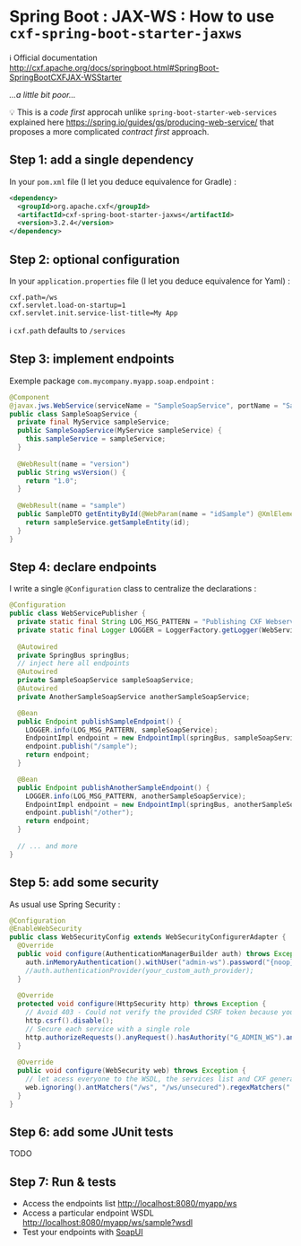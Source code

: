 # Spring Boot : JAX-WS : How to use `cxf-spring-boot-starter-jaxws`

:information_source: Official documentation <http://cxf.apache.org/docs/springboot.html#SpringBoot-SpringBootCXFJAX-WSStarter>

_...a little bit poor..._

:bulb: This is a _code first_ approcah unlike `spring-boot-starter-web-services` explained here <https://spring.io/guides/gs/producing-web-service/> that proposes a more complicated _contract first_ approach.

## Step 1: add a single dependency

In your `pom.xml` file (I let you deduce equivalence for Gradle) :

```xml
<dependency>
  <groupId>org.apache.cxf</groupId>
  <artifactId>cxf-spring-boot-starter-jaxws</artifactId>
  <version>3.2.4</version>
</dependency>
```

## Step 2: optional configuration

In your `application.properties` file (I let you deduce equivalence for Yaml) :

```properties
cxf.path=/ws
cxf.servlet.load-on-startup=1
cxf.servlet.init.service-list-title=My App
```

:information_source: `cxf.path` defaults to `/services`

## Step 3: implement endpoints

Exemple package `com.mycompany.myapp.soap.endpoint` :

```java
@Component
@javax.jws.WebService(serviceName = "SampleSoapService", portName = "SampleSoapPort", targetNamespace = "http://soap.myapp.mycompany.com/sample/")
public class SampleSoapService {
  private final MyService sampleService;
  public SampleSoapService(MyService sampleService) {
    this.sampleService = sampleService;
  }
  
  @WebResult(name = "version")
  public String wsVersion() {
    return "1.0";
  }
	
  @WebResult(name = "sample")
  public SampleDTO getEntityById(@WebParam(name = "idSample") @XmlElement(required = true) Long id) {
    return sampleService.getSampleEntity(id);
  }
}
```

## Step 4: declare endpoints

I write a single `@Configuration` class to centralize the declarations :

```java
@Configuration
public class WebServicePublisher {
  private static final String LOG_MSG_PATTERN = "Publishing CXF Webservice {}";
  private static final Logger LOGGER = LoggerFactory.getLogger(WebServicePublisher.class);
	
  @Autowired
  private SpringBus springBus;
  // inject here all endpoints
  @Autowired
  private SampleSoapService sampleSoapService;
  @Autowired
  private AnotherSampleSoapService anotherSampleSoapService;

  @Bean
  public Endpoint publishSampleEndpoint() {
    LOGGER.info(LOG_MSG_PATTERN, sampleSoapService);
    EndpointImpl endpoint = new EndpointImpl(springBus, sampleSoapService);
    endpoint.publish("/sample");
    return endpoint;
  }

  @Bean
  public Endpoint publishAnotherSampleEndpoint() {
    LOGGER.info(LOG_MSG_PATTERN, anotherSampleSoapService);
    EndpointImpl endpoint = new EndpointImpl(springBus, anotherSampleSoapService);
    endpoint.publish("/other");
    return endpoint;
  }
	
  // ... and more
}
```

## Step 5: add some security

As usual use Spring Security :

```java
@Configuration
@EnableWebSecurity
public class WebSecurityConfig extends WebSecurityConfigurerAdapter {
  @Override
  public void configure(AuthenticationManagerBuilder auth) throws Exception {
    auth.inMemoryAuthentication().withUser("admin-ws").password("{noop}secret").authorities("G_ADMIN_WS");
    //auth.authenticationProvider(your_custom_auth_provider);
  }
    
  @Override
  protected void configure(HttpSecurity http) throws Exception {
    // Avoid 403 - Could not verify the provided CSRF token because your session was not found.
    http.csrf().disable();
    // Secure each service with a single role
    http.authorizeRequests().anyRequest().hasAuthority("G_ADMIN_WS").and().httpBasic();
  }
	
  @Override
  public void configure(WebSecurity web) throws Exception {
    // let acess everyone to the WSDL, the services list and CXF generated stylesheets or some unsecured endpoints
    web.ignoring().antMatchers("/ws", "/ws/unsecured").regexMatchers(".*\\?wsdl").regexMatchers(".*\\?stylesheet=.*");
  }
}
```

## Step 6: add some JUnit tests

TODO

## Step 7: Run & tests

* Access the endpoints list <http://localhost:8080/myapp/ws>
* Access a particular endpoint WSDL <http://localhost:8080/myapp/ws/sample?wsdl>
* Test your endpoints with [SoapUI](https://www.soapui.org/)

